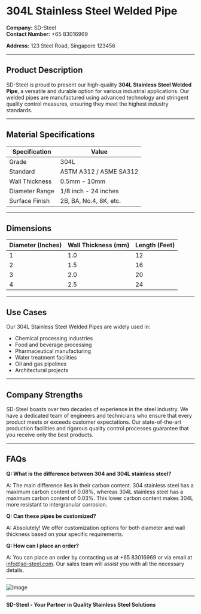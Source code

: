 # 304L Stainless Steel Welded Pipe

**Company:** SD-Steel  
**Contact Number:** +65 83016969  

**Address:** 123 Steel Road, Singapore 123456

---

## Product Description

SD-Steel is proud to present our high-quality **304L Stainless Steel Welded Pipe**, a versatile and durable option for various industrial applications. Our welded pipes are manufactured using advanced technology and stringent quality control measures, ensuring they meet the highest industry standards.

---

## Material Specifications

| Specification | Value |
|---------------|-------|
| Grade         | 304L  |
| Standard      | ASTM A312 / ASME SA312 |
| Wall Thickness | 0.5mm - 10mm |
| Diameter Range | 1/8 inch - 24 inches |
| Surface Finish | 2B, BA, No.4, 8K, etc. |

---

## Dimensions

| Diameter (Inches) | Wall Thickness (mm) | Length (Feet) |
|-------------------|---------------------|---------------|
| 1                 | 1.0                 | 12            |
| 2                 | 1.5                 | 16            |
| 3                 | 2.0                 | 20            |
| 4                 | 2.5                 | 24            |

---

## Use Cases

Our 304L Stainless Steel Welded Pipes are widely used in:

- Chemical processing industries
- Food and beverage processing
- Pharmaceutical manufacturing
- Water treatment facilities
- Oil and gas pipelines
- Architectural projects

---

## Company Strengths

SD-Steel boasts over two decades of experience in the steel industry. We have a dedicated team of engineers and technicians who ensure that every product meets or exceeds customer expectations. Our state-of-the-art production facilities and rigorous quality control processes guarantee that you receive only the best products.

---

## FAQs

**Q: What is the difference between 304 and 304L stainless steel?**

A: The main difference lies in their carbon content. 304 stainless steel has a maximum carbon content of 0.08%, whereas 304L stainless steel has a maximum carbon content of 0.03%. This lower carbon content makes 304L more resistant to intergranular corrosion.

**Q: Can these pipes be customized?**

A: Absolutely! We offer customization options for both diameter and wall thickness based on your specific requirements.

**Q: How can I place an order?**

A: You can place an order by contacting us at +65 83016969 or via email at info@sd-steel.com. Our sales team will assist you with all the necessary details.

---

![Image](https://github.com/user-attachments/assets/2567258e-e124-4816-932d-1809bd27ef0b)

---

**SD-Steel - Your Partner in Quality Stainless Steel Solutions**

